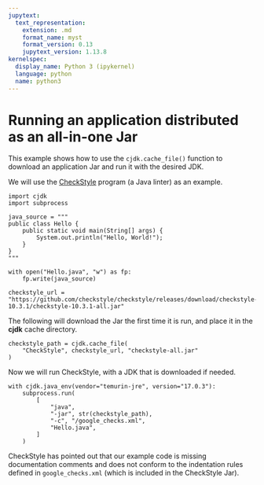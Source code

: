 ```yaml
---
jupytext:
  text_representation:
    extension: .md
    format_name: myst
    format_version: 0.13
    jupytext_version: 1.13.8
kernelspec:
  display_name: Python 3 (ipykernel)
  language: python
  name: python3
---
```


<!--
This file is part of cjdk.
Copyright 2022, Board of Regents of the University of Wisconsin System
SPDX-License-Identifier: MIT
--->

# Running an application distributed as an all-in-one Jar

This example shows how to use the `cjdk.cache_file()` function to download an
application Jar and run it with the desired JDK.

We will use the [CheckStyle](https://checkstyle.org/) program (a Java linter)
as an example.

```{code-cell} ipython3
import cjdk
import subprocess
```

```{code-cell} ipython3
java_source = """
public class Hello {
    public static void main(String[] args) {
        System.out.println("Hello, World!");
    }
}
"""
```

```{code-cell} ipython3
with open("Hello.java", "w") as fp:
    fp.write(java_source)
```

```{code-cell} ipython3
checkstyle_url = "https://github.com/checkstyle/checkstyle/releases/download/checkstyle-10.3.1/checkstyle-10.3.1-all.jar"
```

The following will download the Jar the first time it is run, and place it in
the **cjdk** cache directory.

```{code-cell} ipython3
checkstyle_path = cjdk.cache_file(
    "CheckStyle", checkstyle_url, "checkstyle-all.jar"
)
```

Now we will run CheckStyle, with a JDK that is downloaded if needed.

```{code-cell} ipython3
with cjdk.java_env(vendor="temurin-jre", version="17.0.3"):
    subprocess.run(
        [
            "java",
            "-jar", str(checkstyle_path),
            "-c", "/google_checks.xml",
            "Hello.java",
        ]
    )
```

CheckStyle has pointed out that our example code is missing documentation
comments and does not conform to the indentation rules defined in
`google_checks.xml` (which is included in the CheckStyle Jar).
